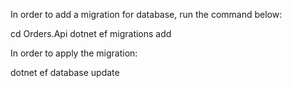 In order to add a migration for database, run the command below:

cd Orders.Api
dotnet ef migrations add

In order to apply the migration:

dotnet ef database update